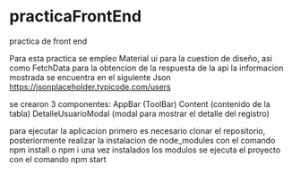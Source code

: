 # practicaFrontEnd
practica de front end

Para esta practica se empleo Material ui para la cuestion de diseño, asi como FetchData para la obtencion de la respuesta de la api
la informacion mostrada se encuentra en el siguiente Json
https://jsonplaceholder.typicode.com/users

se crearon 3 componentes:
AppBar (ToolBar)
Content (contenido de la tabla)
DetalleUsuarioModal (modal para mostrar el detalle del registro)

para ejecutar la aplicacion primero es necesario clonar el repositorio, posteriormente realizar la instalacion de node_modules con el comando npm install o npm i
una vez instalados los modulos se ejecuta el proyecto con el comando npm start
